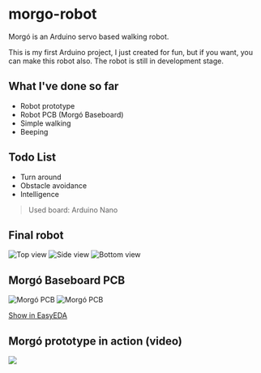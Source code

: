 # morgo-robot
Morgó is an Arduino servo based walking robot.

This is my first Arduino project, I just created for fun, but if you want, you can make this robot also. The robot is still in development stage. 

## What I've done so far
- Robot prototype
- Robot PCB (Morgó Baseboard)
- Simple walking
- Beeping

## Todo List
- Turn around
- Obstacle avoidance
- Intelligence

> Used board: Arduino Nano

## Final robot
![Top view](https://i.ibb.co/qrJdfvK/DSC02855.jpg)
![Side view](https://i.ibb.co/s5TP9HP/DSC02861.jpg)
![Bottom view](https://i.ibb.co/N9YCXnr/DSC02850.jpg)

## Morgó Baseboard PCB
![Morgó PCB](https://i.ibb.co/vdwhfys/morg-pcb-render.jpg)
![Morgó PCB](https://i.ibb.co/SQcDwnK/morgo-pcb.png)

[Show in EasyEDA](https://easyeda.com/editor#id=|d3472d13615d43efb4ab0998634fb5ee)

## Morgó prototype in action (video)
[![](http://img.youtube.com/vi/fhtldUSOp_k/0.jpg)](http://www.youtube.com/watch?v=fhtldUSOp_k "Morgó in action")
